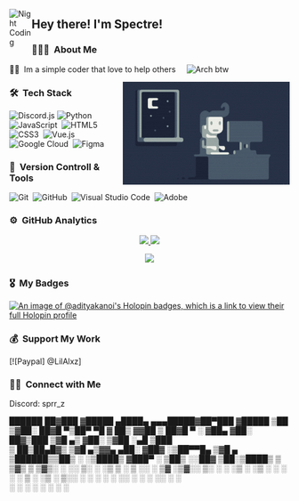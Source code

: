 
<img alt="Night Coding" src="./assets/Hand%20Wave.gif" width='40' align="left"/><h2 align="left">Hey there! I'm Spectre!</h2>

<!-- ## 👋 &nbsp;Hey there! I'm Spectre -->

### 👨🏻‍💻 &nbsp;About Me

👨‍💻 &nbsp;Im a simple coder that love to help others
&nbsp;
&nbsp;
![Arch btw](https://img.shields.io/badge/archlinux-3670A0?style=for-the-badge&logo=arch&logoColor=#333)

<img alt="Night Coding" src="https://raw.githubusercontent.com/AVS1508/AVS1508/master/assets/Night-Coding.gif" align="right"/>

### 🛠 &nbsp;Tech Stack
![Discord.js](https://img.shields.io/badge/discord.js-3670A0?style=for-the-badge&logo=discord&logoColor=ffdd54)
![Python](https://img.shields.io/badge/python-3670A0?style=for-the-badge&logo=python&logoColor=ffdd54)&nbsp;
![JavaScript](https://img.shields.io/badge/javascript-%23323330.svg?style=for-the-badge&logo=javascript&logoColor=%23F7DF1E)&nbsp;
![HTML5](https://img.shields.io/badge/html5-%23E34F26.svg?style=for-the-badge&logo=html5&logoColor=white)&nbsp;
![CSS3](https://img.shields.io/badge/css3-%231572B6.svg?style=for-the-badge&logo=css3&logoColor=white)&nbsp;
![Vue.js](https://img.shields.io/badge/vuejs-%2335495e.svg?style=for-the-badge&logo=vuedotjs&logoColor=%234FC08D)&nbsp;
![Google Cloud](https://img.shields.io/badge/GoogleCloud-%234285F4.svg?style=for-the-badge&logo=google-cloud&logoColor=white)&nbsp;
![Figma](https://img.shields.io/badge/figma-%23F24E1E.svg?style=for-the-badge&logo=figma&logoColor=white)&nbsp;

### 🧰 &nbsp;Version Controll & Tools 

![Git](https://img.shields.io/badge/git-%23F05033.svg?style=for-the-badge&logo=git&logoColor=white)&nbsp;
![GitHub](https://img.shields.io/badge/github-%23121011.svg?style=for-the-badge&logo=github&logoColor=white)&nbsp;
![Visual Studio Code](https://img.shields.io/badge/Visual%20Studio%20Code-0078d7.svg?style=for-the-badge&logo=visual-studio-code&logoColor=white)&nbsp;
![Adobe](https://img.shields.io/badge/adobe-%23FF0000.svg?style=for-the-badge&logo=adobe&logoColor=white)&nbsp;

### ⚙️ &nbsp;GitHub Analytics

<p align="center">
  <a href="https://github.com/Adityakanoi2001">
    <img height="180em" src="https://github-readme-stats-eight-theta.vercel.app/api?username=Adityakanoi2001&show_icons=true&theme=algolia&include_all_commits=true&count_private=true"/>
  </a>
  <a href="https://github.com/Adityakanoi2001">
    <img height="180em" src="https://github-readme-stats-eight-theta.vercel.app/api/top-langs/?username=Adityakanoi2001&layout=compact&langs_count=8&theme=algolia"/>
  </a>
</p>

<p align="center">
  <img height="180em" src="https://github-readme-streak-stats.herokuapp.com/?user=AdityaKanoi2001&theme=dark&hide_border=true"/>
</p>

### 🎖 &nbsp;My Badges 

[![An image of @adityakanoi's Holopin badges, which is a link to view their full Holopin profile](https://holopin.me/adityakanoi)](https://holopin.io/@adityakanoi)

### 💰 &nbsp;Support My Work
[![Paypal] @LilAlxz]


### 🤝🏻 &nbsp;Connect with Me

Discord: sprr_z









  ██████ ██▓███ ▓█████ ▄████▄ ▄▄▄█████▓██▀███ ▓█████ 
▒██    ▒▓██░  ██▓█   ▀▒██▀ ▀█ ▓  ██▒ ▓▓██ ▒ ██▓█   ▀ 
░ ▓██▄  ▓██░ ██▓▒███  ▒▓█    ▄▒ ▓██░ ▒▓██ ░▄█ ▒███   
  ▒   ██▒██▄█▓▒ ▒▓█  ▄▒▓▓▄ ▄██░ ▓██▓ ░▒██▀▀█▄ ▒▓█  ▄ 
▒██████▒▒██▒ ░  ░▒████▒ ▓███▀ ░ ▒██▒ ░░██▓ ▒██░▒████▒
▒ ▒▓▒ ▒ ▒▓▒░ ░  ░░ ▒░ ░ ░▒ ▒  ░ ▒ ░░  ░ ▒▓ ░▒▓░░ ▒░ ░
░ ░▒  ░ ░▒ ░     ░ ░  ░ ░  ▒      ░     ░▒ ░ ▒░░ ░  ░
░  ░  ░ ░░         ░  ░         ░       ░░   ░   ░   
      ░            ░  ░ ░                ░       ░  ░
                      ░                              


